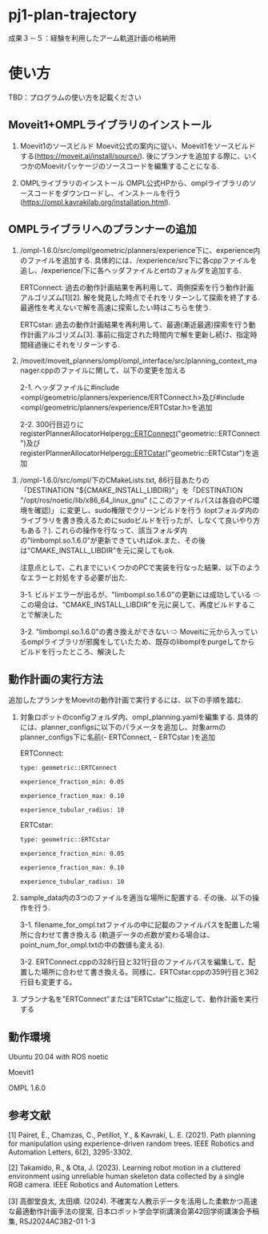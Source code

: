 # pj1-plan-trajectory
成果３－５：経験を利用したアーム軌道計画の格納用

# 使い方
TBD：プログラムの使い方を記載ください

## Moveit1+OMPLライブラリのインストール
1. Moevit1のソースビルド
Moevit公式の案内に従い、Moevit1をソースビルドする(https://moveit.ai/install/source/). 後にプランナを追加する際に、いくつかのMoevitパッケージのソースコードを編集することになる.

2. OMPLライブラリのインストール
OMPL公式HPから、omplライブラリのソースコードをダウンロードし、インストールを行う(https://ompl.kavrakilab.org/installation.html). 

## OMPLライブラリへのプランナーの追加
1. /ompl-1.6.0/src/ompl/geometric/planners/experience下に、experience内のファイルを追加する. 具体的には、/experience/src下に各cppファイルを追し、/experience/下に各ヘッダファイルとertのフォルダを追加する.

   ERTConnect: 過去の動作計画結果を再利用して、両側探索を行う動作計画アルゴリズム[1][2]. 解を発見した時点でそれをリターンして探索を終了する. 最適性を考えないで解を高速に探索したい時はこちらを使う. 

   ERTCstar: 過去の動作計画結果を再利用して、最適(漸近最適)探索を行う動作計画アルゴリズム[3]. 事前に指定された時間内で解を更新し続け、指定時間経過後にそれをリターンする. 

2. /moveit/moveit_planners/ompl/ompl_interface/src/planning_context_manager.cppのファイルに関して、以下の変更を加える

   2-1. ヘッダファイルに#include <ompl/geometric/planners/experience/ERTConnect.h>及び#include <ompl/geometric/planners/experience/ERTCstar.h>を追加

   2-2. 300行目辺りにregisterPlannerAllocatorHelper<og::ERTConnect>("geometric::ERTConnect")及びregisterPlannerAllocatorHelper<og::ERTCstar>("geometric::ERTCstar")を追加

3. /ompl-1.6.0/src/ompl/下のCMakeLists.txt, 86行目あたりの「DESTINATION "${CMAKE_INSTALL_LIBDIR}"」を「DESTINATION "/opt/ros/noetic/lib/x86_64_linux_gnu" (ここのファイルパスは各自のPC環境を確認)」 に変更し、sudo権限でクリーンビルドを行う (optフォルダ内のライブラリを書き換えるためにsudoビルドを行ったが、しなくて良いやり方もある？). これらの操作を行なって、該当フォルダ内の"limbompl.so.1.6.0"が更新できていればok.また、その後は"CMAKE_INSTALL_LIBDIR"を元に戻してもok.

   注意点として、これまでにいくつかのPCで実装を行なった結果、以下のようなエラーと対処をする必要が出た.

   3-1. ビルドエラーが出るが、"limbompl.so.1.6.0"の更新には成功している ⇨ この場合は、"CMAKE_INSTALL_LIBDIR"を元に戻して、再度ビルドすることで解決した

   3-2. "limbompl.so.1.6.0"の書き換えができない ⇨ Moveitに元から入っているomplライブラリが邪魔をしていたため、既存のlibomplをpurgeしてからビルドを行ったところ、解決した

## 動作計画の実行方法
追加したプランナをMoevitの動作計画で実行するには、以下の手順を踏む.

1. 対象ロボットのconfigフォルダ内、ompl_planning.yamlを編集する. 具体的には、planner_configsに以下のパラメータを追加し、対象armのplanner_configs下に名前(- ERTConnect, - ERTCstar )を追加
   
   ERTConnect:
   
       type: geometric::ERTConnect
   
       experience_fraction_min: 0.05
   
       experience_fraction_max: 0.10
   
       experience_tubular_radius: 10
   
   ERTCstar:
   
       type: geometric::ERTCstar
   
       experience_fraction_min: 0.05
   
       experience_fraction_max: 0.10
   
       experience_tubular_radius: 10    

3. sample_data内の3つのファイルを適当な場所に配置する. その後、以下の操作を行う.

   3-1. filename_for_ompl.txtファイルの中に記載のファイルパスを配置した場所に合わせて書き換える (軌道データの点数が変わる場合は、point_num_for_ompl.txtの中の数値も変える).

   3-2. ERTConnect.cppの328行目と321行目のファイルパスを編集して、配置した場所に合わせて書き換える。同様に、ERTCstar.cppの359行目と362行目も変更する。

4. プランナ名を"ERTConnect"または"ERTCstar"に指定して、動作計画を実行する

## 動作環境
Ubuntu 20.04 with ROS noetic

Moevit1

OMPL 1.6.0

## 参考文献
[1] Pairet, È., Chamzas, C., Petillot, Y., & Kavraki, L. E. (2021). Path planning for manipulation using experience-driven random trees. IEEE Robotics and Automation Letters, 6(2), 3295-3302.

[2] Takamido, R., & Ota, J. (2023). Learning robot motion in a cluttered environment using unreliable human skeleton data collected by a single RGB camera. IEEE Robotics and Automation Letters.

[3] 高御堂良太, 太田順. (2024). 不確実な人教示データを活用した柔軟かつ高速な最適動作計画手法の提案, 日本ロボット学会学術講演会第42回学術講演会予稿集, RSJ2024AC3B2-01 1-3

